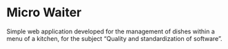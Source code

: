 # Micro Waiter
Simple web application developed for the management of dishes within a menu of a kitchen, for the subject “Quality and standardization of software”.
